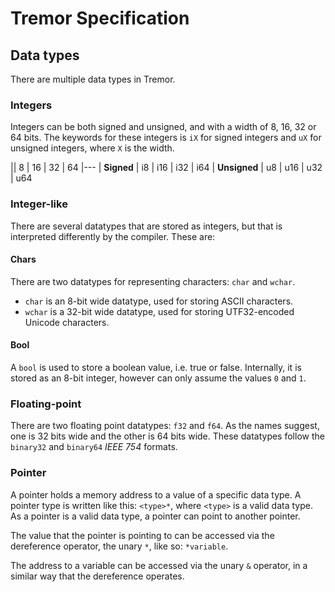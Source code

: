 # Tremor Specification

## Data types

There are multiple data types in Tremor.

### Integers

Integers can be both signed and unsigned, and with a width of 8, 16, 32 or 64 bits.
The keywords for these integers is `iX` for signed integers and `uX` for unsigned
integers, where `X` is the width. 

|| 8 | 16 | 32 | 64
|---
| **Signed** | i8 | i16 | i32 | i64
| **Unsigned** | u8 | u16 | u32 | u64

### Integer-like

There are several datatypes that are stored as integers, but that is interpreted
differently by the compiler. These are:

#### Chars

There are two datatypes for representing characters: `char` and `wchar`.

* `char` is an 8-bit wide datatype, used for storing ASCII characters.
* `wchar` is a 32-bit wide datatype, used for storing UTF32-encoded Unicode
  characters.

#### Bool

A `bool` is used to store a boolean value, i.e. true or false. Internally, it is
stored as an 8-bit integer, however can only assume the values `0` and `1`.

### Floating-point

There are two floating point datatypes: `f32` and `f64`. As the names suggest,
one is 32 bits wide and the other is 64 bits wide. These datatypes follow the
`binary32` and `binary64` *IEEE 754* formats.

### Pointer

A pointer holds a memory address to a value of a specific data type. A pointer
type is written like this: `<type>*`, where `<type>` is a valid data type.
As a pointer is a valid data type, a pointer can point to another pointer.

The value that the pointer is pointing to can be accessed via the dereference
operator, the unary `*`, like so: `*variable`.

The address to a variable can be accessed via the unary `&` operator, in a similar
way that the dereference operates.